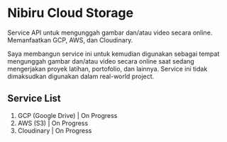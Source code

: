 # Nibiru Cloud Storage

Service API untuk mengunggah gambar dan/atau video secara online. Memanfaatkan GCP, AWS, dan Cloudinary.

Saya membangun service ini untuk kemudian digunakan sebagai tempat mengunggah gambar dan/atau video secara online saat sedang mengerjakan proyek latihan, portofolio, dan lainnya. Service ini tidak dimaksudkan digunakan dalam real-world project.

## Service List

1. GCP (Google Drive) | On Progress
2. AWS (S3) | On Progress
3. Cloudinary | On Progress
